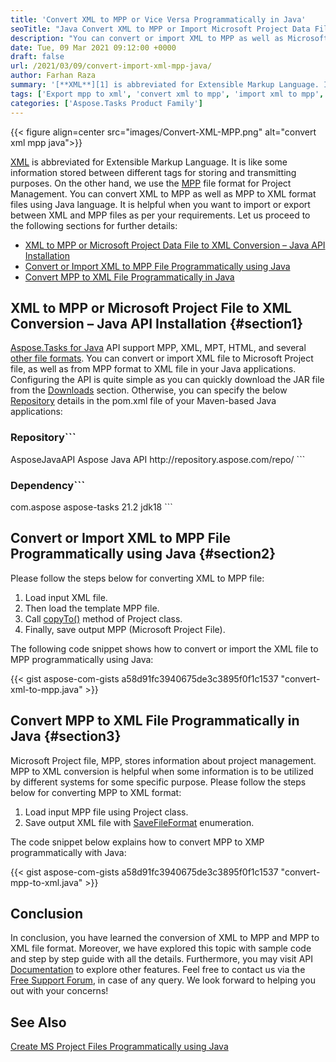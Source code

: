 ```yaml
---
title: 'Convert XML to MPP or Vice Versa Programmatically in Java'
seoTitle: "Java Convert XML to MPP or Import Microsoft Project Data File as XML"
description: "You can convert or import XML to MPP as well as Microsoft Project Files to XML programmatically using Java. Export or change XML MPP file."
date: Tue, 09 Mar 2021 09:12:00 +0000
draft: false
url: /2021/03/09/convert-import-xml-mpp-java/
author: Farhan Raza
summary: '[**XML**][1] is abbreviated for Extensible Markup Language. It’s like some information stored between different tags for storing and transmitting purposes. On the other hand, we use the [**MPP**][2] file format for Project Management. You can convert XML to MPP as well as MPP to XML format files using Java language. It is helpful when you want to import or export between XML and MPP files as per your requirements.'
tags: ['Export mpp to xml', 'convert xml to mpp', 'import xml to mpp', 'mpp to xml', 'xml to mpp']
categories: ['Aspose.Tasks Product Family']
---
```




{{< figure align=center src="images/Convert-XML-MPP.png" alt="convert xml mpp java">}}


[XML][3] is abbreviated for Extensible Markup Language. It is like some information stored between different tags for storing and transmitting purposes. On the other hand, we use the [MPP][4] file format for Project Management. You can convert XML to MPP as well as MPP to XML format files using Java language. It is helpful when you want to import or export between XML and MPP files as per your requirements. Let us proceed to the following sections for further details:

*   [XML to MPP or Microsoft Project Data File to XML Conversion – Java API Installation][5]
*   [Convert or Import XML to MPP File Programmatically using Java][6]
*   [Convert MPP to XML File Programmatically in Java][7]

## XML to MPP or Microsoft Project File to XML Conversion – Java API Installation {#section1}

[Aspose.Tasks for Java][8] API support MPP, XML, MPT, HTML, and several [other file formats][9]. You can convert or import XML file to Microsoft Project file, as well as from MPP format to XML file in your Java applications. Configuring the API is quite simple as you can quickly download the JAR file from the [Downloads][10] section. Otherwise, you can specify the below [Repository][11] details in the pom.xml file of your Maven-based Java applications:

### Repository```
<repository>
    <id>AsposeJavaAPI</id>
    <name>Aspose Java API</name>
    <url>http://repository.aspose.com/repo/</url>
</repository>
```

### Dependency```
<dependency>
    <groupId>com.aspose</groupId>
    <artifactId>aspose-tasks</artifactId>
    <version>21.2</version>
    <classifier>jdk18</classifier>
</dependency>
```

## Convert or Import XML to MPP File Programmatically using Java {#section2}

Please follow the steps below for converting XML to MPP file:

1.  Load input XML file.
2.  Then load the template MPP file.
3.  Call [copyTo()][12] method of Project class.
4.  Finally, save output MPP (Microsoft Project File).

The following code snippet shows how to convert or import the XML file to MPP programmatically using Java:

{{< gist aspose-com-gists a58d91fc3940675de3c3895f0f1c1537 "convert-xml-to-mpp.java" >}}

## Convert MPP to XML File Programmatically in Java {#section3}

Microsoft Project file, MPP, stores information about project management. MPP to XML conversion is helpful when some information is to be utilized by different systems for some specific purpose. Please follow the steps below for converting MPP to XML format:

1.  Load input MPP file using Project class.
2.  Save output XML file with [SaveFileFormat][13] enumeration.

The code snippet below explains how to convert MPP to XMP programmatically with Java:

{{< gist aspose-com-gists a58d91fc3940675de3c3895f0f1c1537 "convert-mpp-to-xml.java" >}}

## Conclusion

In conclusion, you have learned the conversion of XML to MPP and MPP to XML file format. Moreover, we have explored this topic with sample code and step by step guide with all the details. Furthermore, you may visit API [Documentation][14] to explore other features. Feel free to contact us via the [Free Support Forum][15], in case of any query. We look forward to helping you out with your concerns!

## See Also

[Create MS Project Files Programmatically using Java][16]




[1]: https://docs.fileformat.com/web/xml/
[2]: https://docs.fileformat.com/project-management/mpp/
[3]: https://docs.fileformat.com/web/xml/
[4]: https://docs.fileformat.com/project-management/mpp/
[5]: #section1
[6]: #section2
[7]: #section3
[8]: https://products.aspose.com/tasks/java
[9]: https://docs.aspose.com/tasks/java/supported-file-formats/
[10]: https://downloads.aspose.com/tasks/java
[11]: https://repository.aspose.com/webapp/#/artifacts/browse/tree/General/repo/com/aspose/aspose-tasks
[12]: https://apireference.aspose.com/tasks/java/com.aspose.tasks/Project#copyTo-com.aspose.tasks.Project-
[13]: https://apireference.aspose.com/tasks/java/com.aspose.tasks/savefileformat
[14]: https://docs.aspose.com/tasks/java/
[15]: https://forum.aspose.com/c/tasks/15
[16]: https://blog.aspose.com/2021/01/06/create-ms-project-files-programmatically-using-java/





